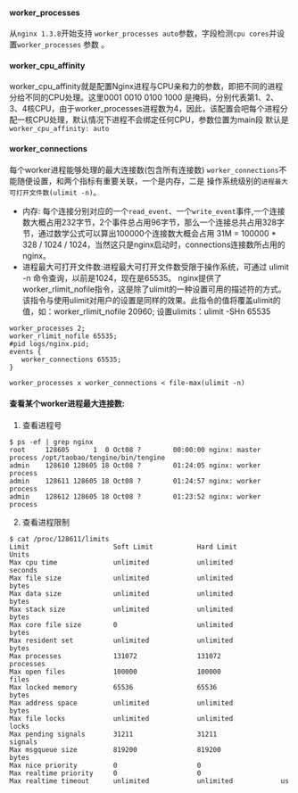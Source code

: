 #### worker_processes
从`nginx 1.3.8`开始支持 `worker_processes auto`参数，字段检测`cpu cores`并设置`worker_processes` 参数 。

#### worker_cpu_affinity
worker_cpu_affinity就是配置Nginx进程与CPU亲和力的参数，即把不同的进程分给不同的CPU处理。这里0001 0010 0100 1000 是掩码，分别代表第1、2、3、4核CPU，由于worker_processes进程数为4，因此，该配置会吧每个进程分配一核CPU处理，默认情况下进程不会绑定任何CPU，参数位置为main段
默认是`worker_cpu_affinity: auto`

#### worker_connections
每个worker进程能够处理的最大连接数(包含所有连接数)
`worker_connections`不能随便设置，和两个指标有重要关联，一个是内存，二是 操作系统级别的`进程最大可打开文件数(ulimit -n)`。
- 内存: 每个连接分别对应的一个`read_event`、一个`write_event`事件,一个连接数大概占用232字节，2个事件总占用96字节，那么一个连接总共占用328字节，通过数学公式可以算出100000个连接数大概会占用 31M = 100000 * 328 / 1024 / 1024，当然这只是nginx启动时，connections连接数所占用的nginx。
- 进程最大可打开文件数:进程最大可打开文件数受限于操作系统，可通过 ulimit -n 命令查询，以前是1024，现在是65535。
nginx提供了worker_rlimit_nofile指令，这是除了ulimit的一种设置可用的描述符的方式。 该指令与使用ulimit对用户的设置是同样的效果。此指令的值将覆盖ulimit的值，如：worker_rlimit_nofile 20960;
设置ulimits：ulimit -SHn 65535
```
worker_processes 2; 
worker_rlimit_nofile 65535;
#pid logs/nginx.pid; 
events { 
   worker_connections 65535; 
}
```
`worker_processes x worker_connections < file-max(ulimit -n)`


#### 查看某个worker进程最大连接数:
1. 查看进程号
```
$ ps -ef | grep nginx
root     128605      1  0 Oct08 ?        00:00:00 nginx: master process /opt/taobao/tengine/bin/tengine
admin    128610 128605 18 Oct08 ?        01:24:05 nginx: worker process
admin    128611 128605 18 Oct08 ?        01:24:57 nginx: worker process
admin    128612 128605 18 Oct08 ?        01:23:52 nginx: worker process
```
2. 查看进程限制
```
$ cat /proc/128611/limits
Limit                     Soft Limit           Hard Limit           Units     
Max cpu time              unlimited            unlimited            seconds   
Max file size             unlimited            unlimited            bytes     
Max data size             unlimited            unlimited            bytes     
Max stack size            unlimited            unlimited            bytes     
Max core file size        0                    unlimited            bytes     
Max resident set          unlimited            unlimited            bytes     
Max processes             131072               131072               processes 
Max open files            100000               100000               files     
Max locked memory         65536                65536                bytes     
Max address space         unlimited            unlimited            bytes     
Max file locks            unlimited            unlimited            locks     
Max pending signals       31211                31211                signals   
Max msgqueue size         819200               819200               bytes     
Max nice priority         0                    0                    
Max realtime priority     0                    0                    
Max realtime timeout      unlimited            unlimited            us        
```
